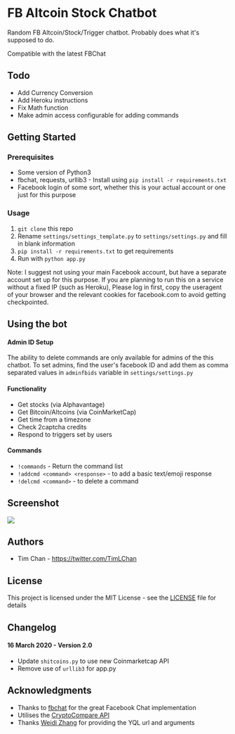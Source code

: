 # FB Altcoin Stock Chatbot
Random FB Altcoin/Stock/Trigger chatbot. Probably does what it's supposed to do.

Compatible with the latest FBChat

## Todo
- Add Currency Conversion
- Add Heroku instructions
- Fix Math function
- Make admin access configurable for adding commands

## Getting Started
### Prerequisites

* Some version of Python3
* fbchat, requests, urllib3 - Install using `pip install -r requirements.txt`
* Facebook login of some sort, whether this is your actual account or one just for this purpose

### Usage
1. `git clone` this repo
2. Rename `settings/settings_template.py` to `settings/settings.py` and fill in blank information
3. `pip install -r requirements.txt` to get requirements
4. Run with `python app.py`


Note: I suggest not using your main Facebook account, but have a separate account set up for this purpose. If you are planning to run this on a service without a fixed IP (such as Heroku), Please log in first, copy the useragent of your browser and the relevant cookies for facebook.com to avoid getting checkpointed.


## Using the bot

#### Admin ID Setup
The ability to delete commands are only available for admins of the this chatbot. To set admins, find the user's facebook ID and add them as comma separated values in `adminfbids` variable in `settings/settings.py`


#### Functionality
* Get stocks (via Alphavantage)
* Get Bitcoin/Altcoins (via CoinMarketCap)
* Get time from a timezone
* Check 2captcha credits
* Respond to triggers set by users


#### Commands
* `!commands` - Return the command list
* `!addcmd <command> <response>` - to add a basic text/emoji response
* `!delcmd <command>` - to delete a command

## Screenshot
![](http://i.imgur.com/T0YVCQn.png)


## Authors

* Tim Chan - https://twitter.com/TimLChan


## License

This project is licensed under the MIT License - see the [LICENSE](LICENSE) file for details

## Changelog

#### 16 March 2020 - Version 2.0
* Update `shitcoins.py` to use new Coinmarketcap API
* Remove use of `urllib3` for app.py

## Acknowledgments

* Thanks to [fbchat](https://github.com/carpedm20/fbchat) for the great Facebook Chat implementation
* Utilises the [CryptoCompare API](https://www.cryptocompare.com/api/)
* Thanks [Weidi Zhang](https://github.com/weidizhang/) for providing the YQL url and arguments
